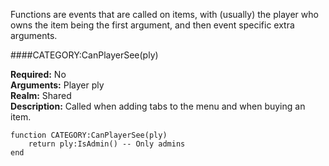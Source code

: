 <p class="lead">Functions are events that are called on items, with (usually) the player who owns the item being the first argument, and then event specific extra arguments.</p>

####<a name="can-player-see"></a>CATEGORY:CanPlayerSee(ply)

**Required:** No  
**Arguments:** <span class="type">Player</span> ply  
**Realm:** <span class="shared">Shared</span>  
**Description:** Called when adding tabs to the menu and when buying an item.

    function CATEGORY:CanPlayerSee(ply)
        return ply:IsAdmin() -- Only admins
    end
